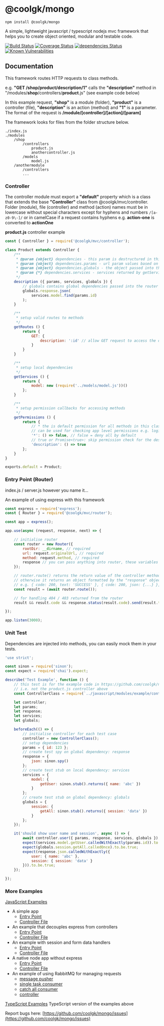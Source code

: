 # @coolgk/mongo

`npm install @coolgk/mongo`

A simple, lightweight javascript / typescript nodejs mvc framework that helps you to create object oriented, modular and testable code.

[![Build Status](https://travis-ci.org/coolgk/node-mvc.svg?branch=master)](https://travis-ci.org/coolgk/node-mvc) [![Coverage Status](https://coveralls.io/repos/github/coolgk/node-mvc/badge.svg?branch=develop)](https://coveralls.io/github/coolgk/node-mvc?branch=develop) [![dependencies Status](https://david-dm.org/coolgk/node-mvc/status.svg)](https://david-dm.org/coolgk/node-mvc) [![Known Vulnerabilities](https://snyk.io/test/github/coolgk/node-mvc/badge.svg)](https://snyk.io/test/github/coolgk/node-mvc)

## Documentation

This framework routes HTTP requests to class methods.

e.g.
**"GET /shop/product/description/1"** calls the **"description"** method in "/modules/**shop**/controllers/**product**.js" (see example code below)

In this example request, **"shop"** is a module (folder), **"product"** is a controller (file), **"description"** is an action (method) and **"1"** is a parameter. The format of the request is **/module/[controller]/[action]/[param]**

The framework looks for files from the folder structure below.

    ./index.js
    ./modules
        /shop
            /controllers
                product.js
                anothercontroller.js
            /models
                model.js
        /anothermodule
            /controllers
            ...

### Controller

The controller module must export a **"default"** property which is a class that extends the base **"Controller"** class from @coolgk/mvc/controller. Folder (module), file (controller) and method (action) names must be in lowercase without special characters except for hyphens and numbers `/[a-z0-9\-]/` or in camelCase if a request contains hyphens e.g. **action-one** is converted to **actionOne**

**product.js** controller example

```javascript
const { Controller } = require('@coolgk/mvc/controller');

class Product extends Controller {
    /**
     * @param {object} dependencies - this param is destructured in this example
     * @param {object} dependencies.params - url param values based on the patterns configured in getRoutes()
     * @param {object} dependencies.globals - the object passed into the router's constructor
     * @param {*} dependencies.services - services returned by getServices()
     */
    description ({ params, services, globals }) {
        // globals contains global dependencies passed into the router class (see example below)
        globals.response.json(
            services.model.find(params.id)
        );
    }

    /**
     * setup valid routes to methods
     */
    getRoutes () {
        return {
            GET: {
                description: ':id' // allow GET request to access the description() method
            }
        }
    }

    /**
     * setup local dependencies
     */
    getServices () {
        return {
            model: new (require('../models/model.js'))()
        };
    }

    /**
     * setup permission callbacks for accessing methods
     */
    getPermissions () {
        return {
            // * the is default permission for all methods in this class
            // can be used for checking app level permissions e.g. login sessions etc.
            '*': () => false, // false = deny all by default
            // true or Promise<true>: skip permission check for the description() method
            'description': () => true
        };
    }
}

exports.default = Product;
```

### Entry Point (Router)

index.js / server.js however you name it...

An example of using express with this framework

```javascript
const express = require('express');
const { Router } = require('@coolgk/mvc/router');

const app = express();

app.use(async (request, response, next) => {

    // initialise router
    const router = new Router({
        rootDir: __dirname, // required
        url: request.originalUrl, // required
        method: request.method, // required
        response // you can pass anything into router, these variables are injected into controllers methods in globals
    });

    // router.route() returns the return value of the controller method if the return value is not falsy
    // otherwise it returns an object formatted by the "response" object (see the documention for @coolgk/mvc/response at the bottom)
    // e.g. { code: 200, text: 'SUCCESS' }, { code: 200, json: {...} }, { code: 200, file: { name: ..., path: ... } } etc.
    const result = (await router.route());

    // for handling 404 / 403 returned from the router
    result && result.code && response.status(result.code).send(result.text);

});

app.listen(3000);
```

### Unit Test

Dependencies are injected into methods, you can easily mock them in your tests.

```javascript
'use strict';

const sinon = require('sinon');
const expect = require('chai').expect;

describe('Test Example', function () {
    // this test is for the example code in https://github.com/coolgk/node-mvc/tree/master/src/examples
    // i.e. not the product.js controller above
    const ControllerClass = require(`../javascript/modules/example/controllers/extended`).default;

    let controller;
    let params;
    let response;
    let services;
    let globals;

    beforeEach(() => {
        // initialise controller for each test case
        controller = new ControllerClass();
        // setup dependencies
        params = { id: 123 };
        // create test spy on global dependency: response
        response = {
            json: sinon.spy()
        };
        // create test stub on local dependency: services
        services = {
            model: {
                getUser: sinon.stub().returns({ name: 'abc' })
            }
        };
        // create test stub on global dependency: globals
        globals = {
            session: {
                getAll: sinon.stub().returns({ session: 'data' })
            }
        };
    });

    it('should show user name and session', async () => {
        await controller.user({ params, response, services, globals });
        expect(services.model.getUser.calledWithExactly(params.id)).to.be.true;
        expect(globals.session.getAll.calledOnce).to.be.true;
        expect(response.json.calledWithExactly({
            user: { name: 'abc' },
            session: { session: 'data' }
        })).to.be.true;
    });

});
```

### More Examples

[JavaScript Examples](https://github.com/coolgk/node-mvc/tree/master/src/examples/javascript)

- A simple app
  - [Entry Point](https://github.com/coolgk/node-mvc/blob/master/src/examples/javascript/index.express.simple.js)
  - [Controller File](https://github.com/coolgk/node-mvc/blob/master/src/examples/javascript/modules/example/controllers/simple.js)
- An example that decouples express from controllers
  - [Entry Point](https://github.com/coolgk/node-mvc/blob/master/src/examples/javascript/index.express.decoupled.js)
  - [Controller File](https://github.com/coolgk/node-mvc/blob/master/src/examples/javascript/modules/example/controllers/decoupled.js)
- An example with session and form data handlers
  - [Entry Point](https://github.com/coolgk/node-mvc/blob/master/src/examples/javascript/index.express.extended.js)
  - [Controller File](https://github.com/coolgk/node-mvc/blob/master/src/examples/javascript/modules/example/controllers/extended.js)
- A native node app without express
  - [Entry Point](https://github.com/coolgk/node-mvc/blob/master/src/examples/javascript/index.native.js)
  - [Controller File](https://github.com/coolgk/node-mvc/blob/master/src/examples/javascript/modules/example/controllers/extended.js)
- An example of using RabbitMQ for managing requests
  - [message pusher](https://github.com/coolgk/node-mvc/blob/master/src/examples/javascript/index.express.rabbitmq.publisher.js)
  - [single task consumer](https://github.com/coolgk/node-mvc/blob/master/src/examples/javascript/index.rabbitmq.consumer.single.task.js)
  - [catch all consumer](https://github.com/coolgk/node-mvc/blob/master/src/examples/javascript/index.rabbitmq.consumer.default.js)
  - [controller](https://github.com/coolgk/node-mvc/blob/master/src/examples/javascript/modules/example/controllers/decoupled.js)

[TypeScript Examples](https://github.com/coolgk/node-mvc/tree/master/src/examples/typescript)
TypeScript version of the examples above


Report bugs here: [https://github.com/coolgk/mongo/issues](https://github.com/coolgk/mongo/issues)

